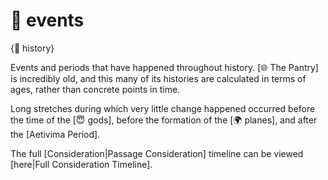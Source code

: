 # 📅 events

{🏺 history}

Events and periods that have happened throughout history. [🌐 The Pantry] is incredibly old, and this many of its histories are calculated in terms of ages, rather than concrete points in time.

Long stretches during which very little change happened occurred before the time of the [😇 gods], before the formation of the [🌍 planes], and after the [Aetivima Period].

The full [Consideration|Passage Consideration] timeline can be viewed [here|Full Consideration Timeline].
